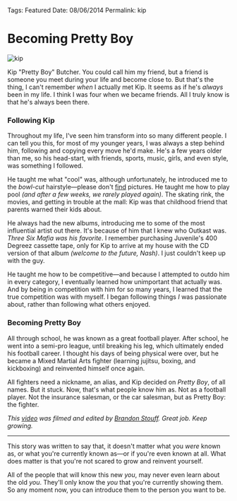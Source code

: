 Tags: Featured
Date: 08/06/2014
Permalink: kip

# Becoming Pretty Boy

![kip][image-1]

Kip "Pretty Boy" Butcher. You could call him my friend, but a friend is someone you meet during your life and become close to. But that's the thing, I can't remember *when* I actually met Kip. It seems as if he's *always* been in my life. I think I was four when we became friends. All I truly know is that he's always been there.

### Following Kip

Throughout my life, I've seen him transform into so many different people. I can tell you this, for most of my younger years, I was always a step behind him, following and copying every move he'd make. He's a few years older than me, so his head-start, with friends, sports, music, girls, and even style, was something I followed. 

He taught me what "cool" was, although unfortunately, he introduced me to the *bowl-cut* hairstyle—please don't [find][1] pictures. He taught me how to play pool *(and after a few weeks, we rarely played again)*. The skating rink, the movies, and getting in trouble at the mall: Kip was that childhood friend that parents warned their kids about.

He always had the new albums, introducing me to some of the most influential artist out there. It's because of him that I knew who Outkast was. *Three Six Mafia was his favorite*. I remember purchasing Juvenile's 400 Degreez cassette tape, only for Kip to arrive at my house with the CD version of that album *(welcome to the future, Nash)*. I just couldn't keep up with the guy. 

He taught me how to be competitive—and because I attempted to outdo him in every category, I eventually learned how unimportant that actually was. And by being in competition with him for so many years, I learned that the true competition was with myself. I began following things *I* was passionate about, rather than following what others enjoyed. 

### Becoming Pretty Boy

All through school, he was known as a great football player. After school, he went into a semi-pro league, until breaking his leg, which ultimately ended his football career. I thought his days of being physical were over, but he became a Mixed Martial Arts fighter (learning jujitsu, boxing, and kickboxing) and reinvented himself once again. 

All fighters need a nickname, an alias, and Kip decided on *Pretty Boy*, of all names. But it stuck. Now, that's what people know him as. Not as a football player. Not the insurance salesman, or the car salesman, but as Pretty Boy: the fighter. 

*This [video][2] was filmed and edited by [Brandon Stouff][3]. Great job. Keep growing.*


- - -

This story was written to say that, it doesn't matter what you *were* known as, or what you're currently known as—or if you're even known at all. What does matter is that you're not scared to grow and reinvent yourself.

All of the people that will know this new *you*, may never even learn about the old *you*. They'll only know the *you* that you're currently showing them. So any moment now, you can introduce them to the person you want to be.

[1]:	http://nashp.com/content/images/2014/Aug/996156_10100138476434604_1392734835413233779_n.jpg
[2]:	http://youtu.be/4YCpoufqnp0
[3]:	https://www.youtube.com/channel/UCRgG4HctI_T37aG4PXwL13g

[image-1]:	http://f.cl.ly/items/0D1d0i1y0y3A0o3v3N0Y/Image.jpg